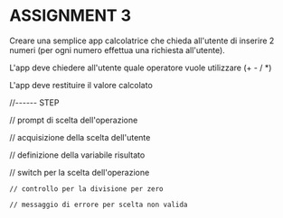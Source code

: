 # ASSIGNMENT 3

Creare una semplice app calcolatrice che chieda all'utente di inserire 2 numeri (per ogni numero effettua una richiesta all'utente).

L'app deve chiedere all'utente quale operatore vuole utilizzare  (+ - / *)

L'app deve restituire il valore calcolato

//------ STEP

// prompt di scelta dell'operazione

// acquisizione della scelta dell'utente

// definizione della variabile risultato

// switch per la scelta dell'operazione

    // controllo per la divisione per zero

    // messaggio di errore per scelta non valida